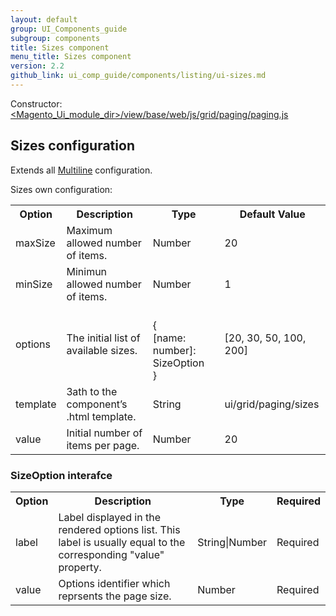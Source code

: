 ```yaml
---
layout: default
group: UI_Components_guide
subgroup: components
title: Sizes component
menu_title: Sizes component
version: 2.2
github_link: ui_comp_guide/components/listing/ui-sizes.md
---
```


Constructor: [<Magento_Ui_module_dir>/view/base/web/js/grid/paging/paging.js]({{site.mage2200url}}app/code/Magento/Ui/view/base/web/js/grid/paging/paging.js)

## Sizes configuration

Extends all [Multiline]({{page.baseurl}}ui_comp_guide/components/ui-multiline.md) configuration.

Sizes own configuration:

<table>
  <tr>
    <th>Option</th>
    <th>Description</th>
    <th>Type</th>
    <th>Default Value</th>
  </tr>
  <tr>
    <td>maxSize</td>
    <td>Maximum allowed number of items.</td>
    <td>Number</td>
    <td>20</td>
  </tr>
  <tr>
    <td>minSize</td>
    <td>Minimun allowed number of items.</td>
    <td>Number</td>
    <td>1</td>
  </tr>
  <tr>
    <td>options</td>
    <td>The initial list of available sizes.</td>
    <td><br>{<br>[name: number]: SizeOption<br>}<br></td>
    <td>[20, 30, 50, 100, 200]</td>
  </tr>
  <tr>
    <td>template</td>
    <td>Зath to the component’s .html template.</td>
    <td>String</td>
    <td>ui/grid/paging/sizes</td>
  </tr>
  <tr>
    <td>value</td>
    <td>Initial number of items per page.</td>
    <td>Number</td>
    <td>20</td>
  </tr>
</table>

### SizeOption interafce

<table>
  <tr>
    <th>Option</th>
    <th>Description</th>
    <th>Type</th>
    <th>Required</th>
  </tr>
  <tr>
    <td>label</td>
    <td>Label displayed in the rendered options list. This label is usually equal to the corresponding "value" property.</td>
    <td>String|Number</td>
    <td>Required</td>
  </tr>
  <tr>
    <td>value</td>
    <td>Options identifier which reprsents the page size.</td>
    <td>Number</td>
    <td>Required</td>
  </tr>
</table>